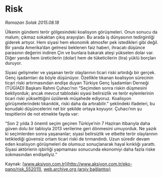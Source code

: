 # Risk

*Ramazan Solak 2015.08.18*

<div class="pNewsDetailMainContent ctx_content" itemprop="articleBody">
 <p>
  Ülkenin gündemi terör gölgesindeki koalisyon görüşmeleri. Onun sonucu da malum; çıkmaz sokaktan çıkış arayışları. Bu arada iş dünyasının tedirginliği giderek artıyor. Hem siyasi hem ekonomik atmosfer pek istedikleri gibi değil. Bir yanda Amerika’dan gelmesi beklenen faiz haberi, ihracatı düşünce parasının değerini indiren Çin ve bunlara bakarak ateşi yükselen dolar var. Diğer yanda hem üreticilerin (dolar) hem de tüketicilerin (lira) yüklü borçları duruyor.
 </p>
 <p>
  Siyasi gelişmeler ve yaşanan terör olaylarının ticari riski artırdığı bir gerçek. Genç işadamları da böyle düşünüyor. Özellikle tıkanan koalisyon sürecinin ticari riski artırmasından endişe duyan Türkiye Genç İşadamları Derneği (TÜGİAD) Başkanı Rahmi Çuhacı’nın “Seçimden sonra riskin düşmesini bekliyorduk; ancak mevcut tablodaki siyasi belirsizlik ve terör eylemlerinin ticari riski yükselttiğini üzülerek müşahede ediyoruz. Koalisyon görüşmelerindeki tıkanıklık, riski daha da artırabilir.” şeklindeki ifadeleri, bu konudaki düşüncelerini net bir şekilde ortaya koyuyor. Çuhacı’nın şu tespitlerini de not etmekte fayda var:
 </p>
 <p>
  “Son 2 yılda 3 önemli seçim geçiren Türkiye’nin 7 Haziran itibarıyla daha güven dolu bir tabloyla 2013 verilerine geri dönmesini umuyorduk. Ne yazık ki seçimlerden sonra yaşananlar; siyasi belirsizlik ve elbette terör olaylarının tetiklediği güvensiz ortam ticari riski de tırmandırdı. Uzun süredir devam eden koalisyon görüşmeleri de olumsuz sonuçlanarak hayal kırıklığı yarattı. Siyasi aktörlerin işbirliği yapmaması sonucunda ekonomiyi daha fazla riske sokmasından endişeliyiz.”
 </p>
</div>


Kaynak: [www.aksiyon.com.tr](http://www.aksiyon.com.tr/eko-pano/risk_552011), [web.archive.org (arşiv bağlantısı)](http://web.archive.org/web/20151216213403/http://www.aksiyon.com.tr/eko-pano/risk_552011)
